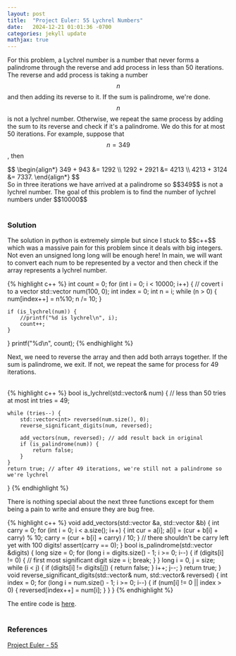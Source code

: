 ```yaml
---
layout: post
title:  "Project Euler: 55 Lychrel Numbers"
date:   2024-12-21 01:01:36 -0700
categories: jekyll update
mathjax: true
---
```

For this problem, a Lychrel number is a number that never forms a palindrome through the reverse and add process in less than 50 iterations. The reverse and add process is taking a number $$n$$ and then adding its reverse to it. If the sum is palindrome, we're done. $$n$$ is not a lychrel number. Otherwise, we repeat the same process by adding the sum to its reverse and check if it's a palindrome. We do this for at most 50 iterations. For example, suppose that $$n = 349$$, then
<div>
	$$
	\begin{align*}
	 349 + 943 &= 1292 \\
	 1292 + 2921 &= 4213 \\
	 4213 + 3124 &= 7337.
	\end{align*}
	$$
</div>
So in three iterations we have arrived at a palindrome so $$349$$ is not a lychrel number. The goal of this problem is to find the number of lychrel numbers under $$10000$$
<br>
<br>
<!------------------------------------------------------------------------------------>
<h3>Solution</h3>
The solution in python is extremely simple but since I stuck to $$c++$$ which was a massive pain for this problem since it deals with big integers. Not even an unsigned long long will be enough here! In main, we will want to convert each num to be represented by a vector and then check if the array represents a lychrel number.

{% highlight c++ %}
int count = 0;
for (int i = 0; i < 10000; i++) {
    // covert i to a vector
    std::vector<int> num(100, 0);
    int index = 0;
    int n = i;
    while (n > 0) {
        num[index++] = n%10;
        n /= 10;
    }
    
    if (is_lychrel(num)) {
        //printf("%d is lychrel\n", i);
        count++;
    }
}
printf("%d\n", count);
{% endhighlight %}
<br>
<!------------------------------------------------------------------------------------>
Next, we need to reverse the array and then add both arrays together. If the sum is palindrome, we exit. If not, we repeat the same for process for 49 iterations.
<!------------------------------------------------------------------------------------>
<br>
{% highlight c++ %}
bool is_lychrel(std::vector<int>& num) {
    // less than 50 tries at most
    int tries = 49;

    while (tries--) {
        std::vector<int> reversed(num.size(), 0);
        reverse_significant_digits(num, reversed);

        add_vectors(num, reversed); // add result back in original
        if (is_palindrome(num)) {
            return false;
        }
    }
    return true; // after 49 iterations, we're still not a palindrome so we're lychrel
}
{% endhighlight %}
<br>
<!------------------------------------------------------------------------------------>
There is nothing special about the next three functions except for them being a pain to write and ensure they are bug free.
<!------------------------------------------------------------------------------------>
{% highlight c++ %}
void add_vectors(std::vector<int> &a, std::vector<int> &b) {
    int carry = 0;
    for (int i = 0; i < a.size(); i++) {
        int cur = a[i];
        a[i] = (cur + b[i] + carry) % 10;
        carry = (cur + b[i] + carry) / 10;
    }
    // there shouldn't be carry left yet with 100 digits!
    assert(carry == 0);
}
bool is_palindrome(std::vector<int> &digits) {
    long size = 0;
    for (long i = digits.size() - 1; i >= 0; i--) {
        if (digits[i] != 0) { // first most significant digit
            size = i;
            break;
        }
    }
    long i = 0, j = size;
    while (i < j) {
        if (digits[i] != digits[j]) {
            return false;
        }
        i++;
        j--;
    }
    return true;
}
void reverse_significant_digits(std::vector<int>& num, std::vector<int>& reversed) {
    int index = 0;
    for (long i = num.size() - 1; i >= 0; i--) {
        if (num[i] != 0 || index > 0) {
            reversed[index++] = num[i];
        }
    }
}
{% endhighlight %}
<br>
<!------------------------------------------------------------------------------------>
The entire code is <a href="https://github.com/strncat/project-euler/blob/main/0055-lychrel-numbers.cpp">here</a>.
<br>
<br>
<!------------------------------------------------------------------------------------>
<h3>References</h3>
<a href="https://projecteuler.net/problem=55">Project Euler - 55</a>
<br>
<br>


